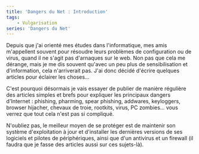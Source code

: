 ```yaml
---
title: 'Dangers du Net : Introduction'
tags:
    - Vulgarisation
series: 'Dangers du Net'
---
```


Depuis que j'ai orienté mes études dans l'informatique, mes amis m'appellent
souvent pour résoudre leurs problèmes de configuration ou de virus, quand il ne
s'agit pas d'arnaques sur le web. Non pas que cela me dérange, mais je me dis
souvent qu'avec un peu plus de sensibilisation et d'information, cela
n'arriverait pas. J'ai donc décidé d'écrire quelques articles pour éclairer les
choses…

<!-- more -->

C'est pourquoi désormais je vais essayer de publier de manière régulière des
articles simples et brefs pour expliquer les principaux dangers
d'Internet&nbsp;: phishing, pharming, spear phishing, addwares, keyloggers,
browser hijacher, chevaux de troie, rootkits, virus, PC zombies… vous verrez que
tout cela n'est pas si compliqué.

N'oubliez pas, le meilleur moyen de se protéger est de maintenir son système
d'exploitation à jour et d'installer les dernières versions de ses logiciels et
pilotes de périphériques, ainsi que d'un antivirus et un firewall (il faudra que
je fasse des articles aussi sur ces sujets-là).
